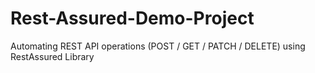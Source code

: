 # Rest-Assured-Demo-Project
Automating REST API operations (POST / GET / PATCH / DELETE) using RestAssured Library
    
